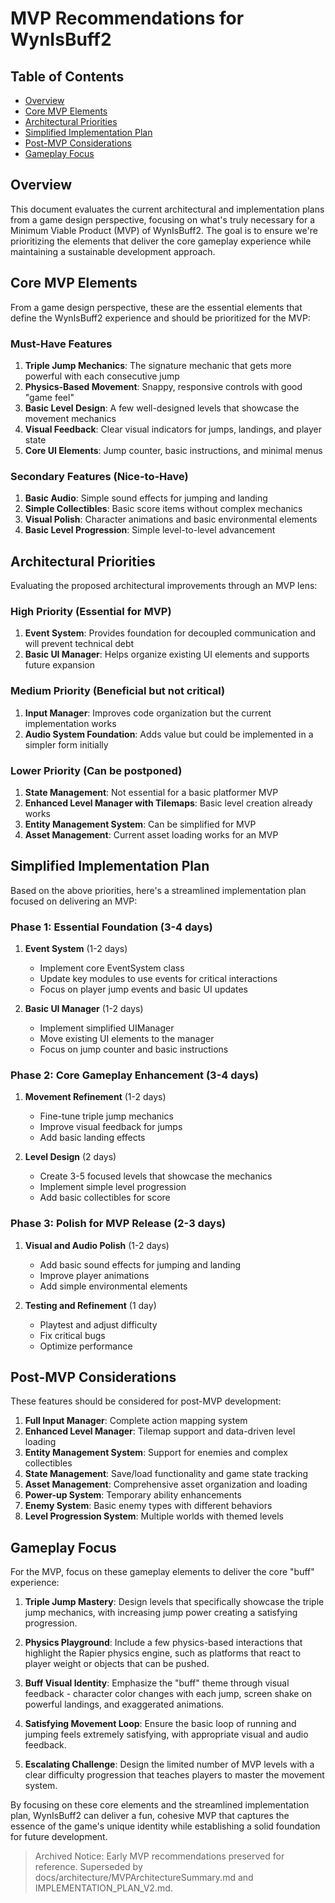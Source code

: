 # MVP Recommendations for WynIsBuff2

## Table of Contents

- [Overview](#overview)
- [Core MVP Elements](#core-mvp-elements)
- [Architectural Priorities](#architectural-priorities)
- [Simplified Implementation Plan](#simplified-implementation-plan)
- [Post-MVP Considerations](#post-mvp-considerations)
- [Gameplay Focus](#gameplay-focus)

## Overview

This document evaluates the current architectural and implementation plans from a game design perspective, focusing on what's truly necessary for a Minimum Viable Product (MVP) of WynIsBuff2. The goal is to ensure we're prioritizing the elements that deliver the core gameplay experience while maintaining a sustainable development approach.

## Core MVP Elements

From a game design perspective, these are the essential elements that define the WynIsBuff2 experience and should be prioritized for the MVP:

### Must-Have Features

1. **Triple Jump Mechanics**: The signature mechanic that gets more powerful with each consecutive jump
2. **Physics-Based Movement**: Snappy, responsive controls with good "game feel"
3. **Basic Level Design**: A few well-designed levels that showcase the movement mechanics
4. **Visual Feedback**: Clear visual indicators for jumps, landings, and player state
5. **Core UI Elements**: Jump counter, basic instructions, and minimal menus

### Secondary Features (Nice-to-Have)

1. **Basic Audio**: Simple sound effects for jumping and landing
2. **Simple Collectibles**: Basic score items without complex mechanics
3. **Visual Polish**: Character animations and basic environmental elements
4. **Basic Level Progression**: Simple level-to-level advancement

## Architectural Priorities

Evaluating the proposed architectural improvements through an MVP lens:

### High Priority (Essential for MVP)

1. **Event System**: Provides foundation for decoupled communication and will prevent technical debt
2. **Basic UI Manager**: Helps organize existing UI elements and supports future expansion

### Medium Priority (Beneficial but not critical)

1. **Input Manager**: Improves code organization but the current implementation works
2. **Audio System Foundation**: Adds value but could be implemented in a simpler form initially

### Lower Priority (Can be postponed)

1. **State Management**: Not essential for a basic platformer MVP
2. **Enhanced Level Manager with Tilemaps**: Basic level creation already works
3. **Entity Management System**: Can be simplified for MVP
4. **Asset Management**: Current asset loading works for an MVP

## Simplified Implementation Plan

Based on the above priorities, here's a streamlined implementation plan focused on delivering an MVP:

### Phase 1: Essential Foundation (3-4 days)

1. **Event System** (1-2 days)
    - Implement core EventSystem class
    - Update key modules to use events for critical interactions
    - Focus on player jump events and basic UI updates

2. **Basic UI Manager** (1-2 days)
    - Implement simplified UIManager
    - Move existing UI elements to the manager
    - Focus on jump counter and basic instructions

### Phase 2: Core Gameplay Enhancement (3-4 days)

1. **Movement Refinement** (1-2 days)
    - Fine-tune triple jump mechanics
    - Improve visual feedback for jumps
    - Add basic landing effects

2. **Level Design** (2 days)
    - Create 3-5 focused levels that showcase the mechanics
    - Implement simple level progression
    - Add basic collectibles for score

### Phase 3: Polish for MVP Release (2-3 days)

1. **Visual and Audio Polish** (1-2 days)
    - Add basic sound effects for jumping and landing
    - Improve player animations
    - Add simple environmental elements

2. **Testing and Refinement** (1 day)
    - Playtest and adjust difficulty
    - Fix critical bugs
    - Optimize performance

## Post-MVP Considerations

These features should be considered for post-MVP development:

1. **Full Input Manager**: Complete action mapping system
2. **Enhanced Level Manager**: Tilemap support and data-driven level loading
3. **Entity Management System**: Support for enemies and complex collectibles
4. **State Management**: Save/load functionality and game state tracking
5. **Asset Management**: Comprehensive asset organization and loading
6. **Power-up System**: Temporary ability enhancements
7. **Enemy System**: Basic enemy types with different behaviors
8. **Level Progression System**: Multiple worlds with themed levels

## Gameplay Focus

For the MVP, focus on these gameplay elements to deliver the core "buff" experience:

1. **Triple Jump Mastery**: Design levels that specifically showcase the triple jump mechanics, with increasing jump power creating a satisfying progression.

2. **Physics Playground**: Include a few physics-based interactions that highlight the Rapier physics engine, such as platforms that react to player weight or objects that can be pushed.

3. **Buff Visual Identity**: Emphasize the "buff" theme through visual feedback - character color changes with each jump, screen shake on powerful landings, and exaggerated animations.

4. **Satisfying Movement Loop**: Ensure the basic loop of running and jumping feels extremely satisfying, with appropriate visual and audio feedback.

5. **Escalating Challenge**: Design the limited number of MVP levels with a clear difficulty progression that teaches players to master the movement system.

By focusing on these core elements and the streamlined implementation plan, WynIsBuff2 can deliver a fun, cohesive MVP that captures the essence of the game's unique identity while establishing a solid foundation for future development.

> Archived Notice: Early MVP recommendations preserved for reference. Superseded by docs/architecture/MVPArchitectureSummary.md and IMPLEMENTATION_PLAN_V2.md.
